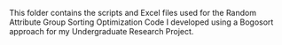 This folder contains the scripts and Excel files used for the Random Attribute Group Sorting Optimization Code I developed using a Bogosort approach for my Undergraduate Research Project.
